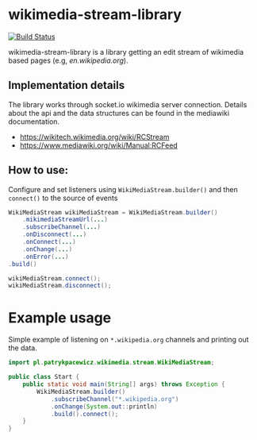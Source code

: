 wikimedia-stream-library
========================

[![Build Status](https://travis-ci.org/patrykpacewicz/wikimedia-stream-library.svg?branch=master)](https://travis-ci.org/patrykpacewicz/wikimedia-stream-library)

wikimedia-stream-library is a library getting an edit stream
of wikimedia based pages (e.g, *en.wikipedia.org*).

Implementation details
----------------------

The library works through socket.io wikimedia server connection.
Details about the api and the data structures can be found in the mediawiki documentation.
- https://wikitech.wikimedia.org/wiki/RCStream
- https://www.mediawiki.org/wiki/Manual:RCFeed

How to use:
-----------

Configure and set listeners using `WikiMediaStream.builder()` and then `connect()` to the source of events

```java
WikiMediaStream wikiMediaStream = WikiMediaStream.builder()
    .mikimediaStreamUrl(...)
    .subscribeChannel(...)
    .onDisconnect(...)
    .onConnect(...)
    .onChange(...)
    .onError(...)
.build()

wikiMediaStream.connect();
wikiMediaStream.disconnect();
```

# Example usage

Simple example of listening on `*.wikipedia.org` channels and printing out the data.

```java
import pl.patrykpacewicz.wikimedia.stream.WikiMediaStream;

public class Start {
    public static void main(String[] args) throws Exception {
        WikiMediaStream.builder()
            .subscribeChannel("*.wikipedia.org")
            .onChange(System.out::println)
            .build().connect();
    }
}

```
